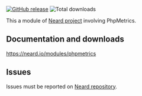 [![GitHub release](https://img.shields.io/github/release/neard/module-phpmetrics.svg?style=flat-square)](https://github.com/neard/module-phpmetrics/releases/latest)
![Total downloads](https://img.shields.io/github/downloads/neard/module-phpmetrics/total.svg?style=flat-square)

This a module of [Neard project](https://github.com/neard/neard) involving PhpMetrics.

## Documentation and downloads

https://neard.io/modules/phpmetrics

## Issues

Issues must be reported on [Neard repository](https://github.com/neard/neard/issues).
